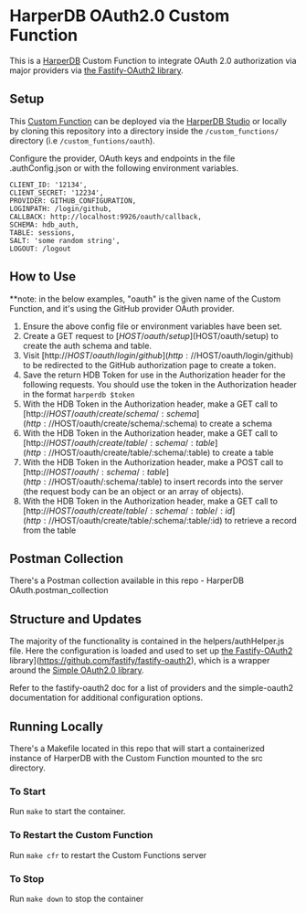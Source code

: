 # HarperDB OAuth2.0 Custom Function

This is a [HarperDB](https://harperdb.io/) Custom Function to integrate OAuth 2.0 authorization via major providers via [the Fastify-OAuth2 library](https://github.com/fastify/fastify-oauth2).

## Setup

This [Custom Function](https://harperdb.io/docs/custom-functions/) can be deployed via the [HarperDB Studio](https://studio.harperdb.io/) or locally by cloning this repository into a directory inside the `/custom_functions/` directory (i.e `/custom_funtions/oauth`).

Configure the provider, OAuth keys and endpoints in the file .authConfig.json or with the following environment variables.

```
CLIENT_ID: '12134',
CLIENT_SECRET: '12234',
PROVIDER: GITHUB_CONFIGURATION,
LOGINPATH: /login/github,
CALLBACK: http://localhost:9926/oauth/callback,
SCHEMA: hdb_auth,
TABLE: sessions,
SALT: 'some random string',
LOGOUT: /logout
```

## How to Use
**note: in the below examples, "oauth" is the given name of the Custom Function, and it's using the GitHub provider OAuth provider.

1. Ensure the above config file or environment variables have been set.
2. Create a GET request to [$HOST/oauth/setup]($HOST/oauth/setup) to create the auth schema and table.
3. Visit [http://$HOST/oauth/login/github](http://$HOST/oauth/login/github) to be redirected to the GitHub authorization page to create a token.
4. Save the return HDB Token for use in the Authorization header for the following requests. You should use the token in the Authorization header in the format `harperdb $token`
5. With the HDB Token in the Authorization header, make a GET call to [http://$HOST/oauth/create/schema/:schema](http://$HOST/oauth/create/schema/:schema) to create a schema
6. With the HDB Token in the Authorization header, make a GET call to [http://$HOST/oauth/create/table/:schema/:table](http://$HOST/oauth/create/table/:schema/:table) to create a table
7. With the HDB Token in the Authorization header, make a POST call to [http://$HOST/oauth/:schema/:table](http://$HOST/oauth/:schema/:table) to insert records into the server (the request body can be an object or an array of objects).
8. With the HDB Token in the Authorization header, make a GET call to [http://$HOST/oauth/create/table/:schema/:table/:id](http://$HOST/oauth/create/table/:schema/:table/:id) to retrieve a record from the table

## Postman Collection
There's a Postman collection available in this repo - HarperDB OAuth.postman_collection

## Structure and Updates
The majority of the functionality is contained in the helpers/authHelper.js file. Here the configuration is loaded and used to set up [the Fastify-OAuth2](https://github.com/fastify/fastify-oauth2) library](https://github.com/fastify/fastify-oauth2), which is a wrapper around the [Simple OAuth2.0 library](https://github.com/lelylan/simple-oauth2).

Refer to the fastify-oauth2 doc for a list of providers and the simple-oauth2 documentation for additional configuration options.

## Running Locally
There's a Makefile located in this repo that will start a containerized instance of HarperDB with the Custom Function mounted to the src directory.

### To Start
Run `make` to start the container.

### To Restart the Custom Function
Run `make cfr` to restart the Custom Functions server

### To Stop
Run `make down` to stop the container
